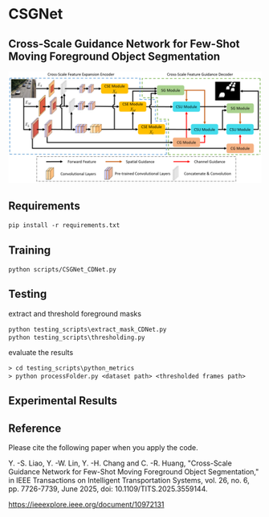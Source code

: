 # CSGNet

## Cross-Scale Guidance Network for Few-Shot Moving Foreground Object Segmentation

![Flowchart](png/CSGNet_Flowchart.png)

## Requirements

```setup
pip install -r requirements.txt
```

## Training

```train
python scripts/CSGNet_CDNet.py
```

## Testing

extract and threshold foreground masks

```test
python testing_scripts\extract_mask_CDNet.py
python testing_scripts\thresholding.py
```

evaluate the results

```eval
> cd testing_scripts\python_metrics
> python processFolder.py <dataset path> <thresholded frames path>
```

## Experimental Results

## Reference
Please cite the following paper when you apply the code.

Y. -S. Liao, Y. -W. Lin, Y. -H. Chang and C. -R. Huang, "Cross-Scale Guidance Network for Few-Shot Moving Foreground Object Segmentation," in IEEE Transactions on Intelligent Transportation Systems, vol. 26, no. 6, pp. 7726-7739, June 2025, doi: 10.1109/TITS.2025.3559144.

https://ieeexplore.ieee.org/document/10972131
